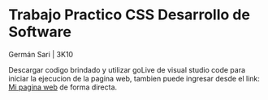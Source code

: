 # Trabajo Practico CSS Desarrollo de Software
Germán Sari | 3K10


Descargar codigo brindado y utilizar goLive de visual studio code para iniciar la ejecucion de la pagina web, tambien puede ingresar desde el link: [Mi pagina web](https://gersari.github.io/TP-CSS/) de forma directa.

